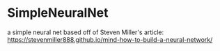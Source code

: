 # SimpleNeuralNet
a simple neural net based off of Steven Miller's article: https://stevenmiller888.github.io/mind-how-to-build-a-neural-network/
